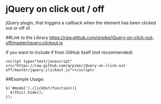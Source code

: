 jQuery on click out / off
=======================

jQuery plugin, that triggers a callback when the element has been clicked out or off of. 

##Link to the Library
https://raw.github.com/qrpike/jQuery-on-click-out-off/master/jquery.clickout.js

If you want to include if from GitHub itself (not recommended)

    <script type="text/javascript" src="https://raw.github.com/qrpike/jQuery-on-click-out-off/master/jquery.clickout.js"></script>



##Example Usage:
 
    $('#modal').clickOut(function(){
      $(this).hide();
    }); 
